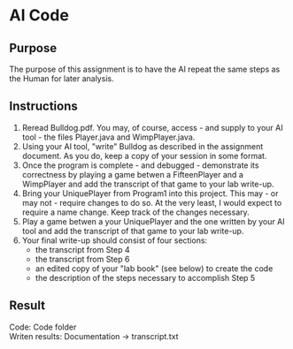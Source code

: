 # AI Code

## Purpose 
The purpose of this assignment is to have the AI repeat the same steps as the Human for later analysis.

## Instructions 
1. Reread Bulldog.pdf. You may, of course, access - and supply to your AI tool - the files Player.java and WimpPlayer.java.
2. Using your AI tool, "write" Bulldog as described in the assignment document. As you do, keep a copy of your session in some format.
3. Once the program is complete - and debugged - demonstrate its correctness by playing a game betwen a FifteenPlayer and a WimpPlayer and add the transcript of that game to your lab write-up.
4. Bring your UniquePlayer from Program1 into this project. This may - or may not - require changes to do so. At the very least, I would expect to require a name change. Keep track of the changes necessary.
5. Play a game betwen a your UniquePlayer and the one written by your AI tool and add the transcript of that game to your lab write-up.
6. Your final write-up should consist of four sections:
   - the transcript from Step 4  
   - the transcript from Step 6  
   - an edited copy of your "lab book" (see below) to create the code  
   - the description of the steps necessary to accomplish Step 5

## Result
Code: Code folder  
Writen results: Documentation -> transcript.txt 


